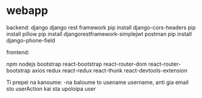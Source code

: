 # webapp
backend:
django 
django rest framework
pip install django-cors-headers
pip install pillow
pip install djangorestframework-simplejwt
postman
pip install django-phone-field


frontend:

npm 
nodejs
bootstrap
react-bootstrap
react-router-dom 
react-router-bootstrap
axios
redux
react-redux
react-thunk
react-devtools-extension


Ti prepei na kanoume:
-na baloume to usename username, anti gia email sto userAction kai sta upoloipa user